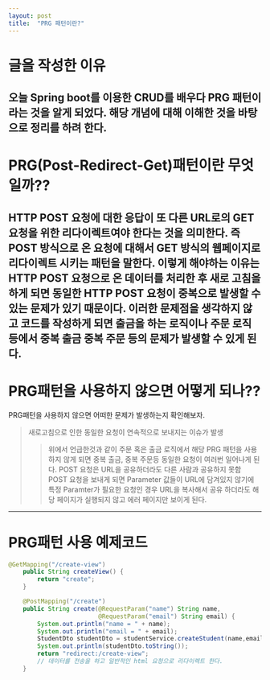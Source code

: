 ```yaml
---
layout: post
title:  "PRG 패턴이란?"
---
```


# 글을 작성한 이유
오늘 Spring boot를 이용한 CRUD를 배우다 PRG 패턴이라는 것을 알게 되었다.
해당 개념에 대해 이해한 것을 바탕으로 정리를 하려 한다.
---

# PRG(Post-Redirect-Get)패턴이란 무엇일까??
HTTP POST 요청에 대한 응답이 또 다른 URL로의 GET 요청을 위한 리다이렉트여야 한다는 것을 의미한다. 
즉 **POST 방식으로 온 요청에 대해서 GET 방식의 웹페이지로 리다이렉트 시키는 패턴**을 말한다.
이렇게 해야하는 이유는 HTTP POST 요청으로 온 데이터를 처리한 후 새로 고침을 하게 되면 
**동일한 HTTP POST 요청이 중복으로 발생**할 수 있는 문제가 있기 때문이다.
이러한 문제점을 생각하지 않고 코드를 작성하게 되면 출금을 하는 로직이나 주문 로직 등에서 중복 출금 중복 주문 등의 문제가 발생할 수 있게 된다.
---

# PRG패턴을 사용하지 않으면 어떻게 되나??
PRG패턴을 사용하지 않으면 어떠한 문제가 발생하는지 확인해보자.
> 새로고침으로 인한 동일한 요청이 연속적으로 보내지는 이슈가 발생
>> 위에서 언급한것과 같이 주문 혹은 출금 로직에서 해당 PRG 패턴을 사용하지 않게 되면 중복 출금, 중복 주문등 동일한 요청이 여러번 일어나게 된다.
> POST 요청은 URL을 공유하더라도 다른 사람과 공유하지 못함
>> POST 요청을 보내게 되면 Parameter 값들이 URL에 담겨있지 않기에 특정 Paramter가 필요한 요청인 경우 URL을 복사해서 공유 하더라도 해당 페이지가 실행되지 않고
에러 페이지만 보이게 된다.
---

# PRG패턴 사용 예제코드
``` java 
@GetMapping("/create-view")
    public String createView() {
        return "create";
    }

    @PostMapping("/create")
    public String create(@RequestParam("name") String name,
                         @RequestParam("email") String email) {
        System.out.println("name = " + name);
        System.out.println("email = " + email);
        StudentDto studentDto = studentService.createStudent(name,email);
        System.out.println(studentDto.toString());
        return "redirect:/create-view";
        // 데이터를 전송을 하고 일반적인 html 요청으로 리다이렉트 한다.
    }
```
